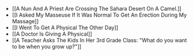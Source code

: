 - [[A Nun And A Priest Are Crossing The Sahara Desert On A Camel.]]
- [[I Asked My Masseuse If It Was Normal To Get An Erection During My Massage]]
- [[I Went To Get A Physical The Other Day]]
- [[A Doctor Is Giving A Physical]]
- [[A Teacher Asks The Kids In Her 3rd Grade Class: "What do you want to be when you grow up?"]]